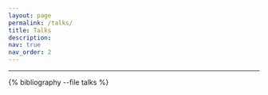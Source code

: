 ```yaml
---
layout: page
permalink: /talks/
title: Talks
description:
nav: true
nav_order: 2
---
```

---
<!-- _pages/talks.md -->
<div class="publications">
  
{% bibliography --file talks %}

</div>
